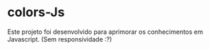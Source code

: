 # colors-Js
Este projeto foi desenvolvido para aprimorar os conhecimentos em Javascript. (Sem responsividade :?)
